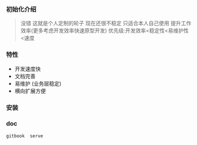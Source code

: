 ### 初始化介绍

> 没错 这就是个人定制的轮子
> 现在还很不稳定 只适合本人自己使用
> 提升工作效率(更多考虑开发效率快速原型开发) 优先级:开发效率<稳定性<易维护性<速度

###  特性
- 开发速度快
- 文档完善
- 易维护 (业务层稳定)
- 横向扩展方便


### 安装


### doc

```
gitbook  serve
```